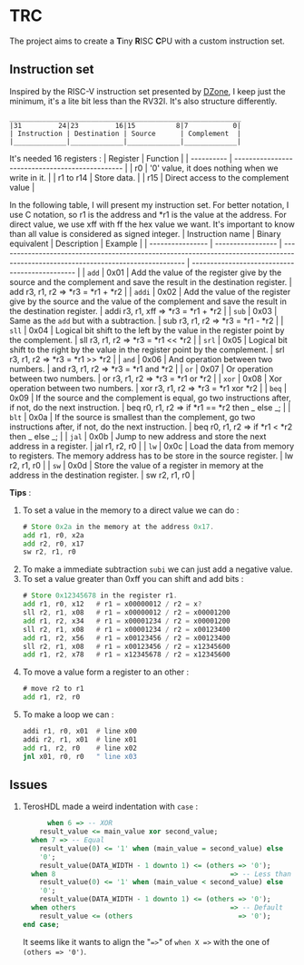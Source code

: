 # TRC
The project aims to create a **T**iny **R**ISC **C**PU with a custom instruction set.

## Instruction set
Inspired by the RISC-V instruction set presented by [DZone](https://dzone.com/articles/introduction-to-the-risc-v-architecture), I keep just the minimum, it's a lite bit less than the RV32I. It's also structure differently.

``` text
_________________________________________________________
|31         24|23         16|15          8|7           0|
| Instruction | Destination | Source      | Complement  |
|_____________|_____________|_____________|_____________| 
```

It's needed 16 registers :
| Register   | Function                                        |
| ---------- | ----------------------------------------------- |
| r0         | '0' value, it does nothing when we write in it. |
| r1  to r14 | Store data.                                     |
| r15        | Direct access to the complement value           |

In the following table, I will present my instruction set. For better notation, I use C notation, so r1 is the address and *r1 is the value at the address. For direct value, we use xff with ff the hex value we want. It's important to know than all value is considered as signed integer. 
| Instruction name | Binary equivalent | Description                                                                                                                       | Example                                        |
| ---------------- | ----------------- | --------------------------------------------------------------------------------------------------------------------------------- | ---------------------------------------------- |
| `add`            | 0x01              | Add the value of the register give by the source and the complement and save the result in the destination register.              | add r3, r1, r2 => *r3 = *r1 + *r2              |
| `addi`           | 0x02              | Add the value of the register give by the source and the value of the complement and save the result in the destination register. | addi r3, r1, xff => *r3 = *r1 + *r2            |
| `sub`            | 0x03              | Same as the `add` but with a subtraction.                                                                                         | sub r3, r1, r2 => *r3 = *r1 - *r2              |
| `sll`            | 0x04              | Logical bit shift to the left by the value in the register point by the complement.                                               | sll r3, r1, r2 => *r3 = *r1 << *r2             |
| `srl`            | 0x05              | Logical bit shift to the right by the value in the register point by the complement.                                              | srl r3, r1, r2 => *r3 = *r1 >> *r2             |
| `and`            | 0x06              | And operation between two numbers.                                                                                                | and r3, r1, r2 => *r3 = *r1 and *r2            |
| `or`             | 0x07              | Or operation between two numbers.                                                                                                 | or r3, r1, r2  => *r3 = *r1 or *r2             |
| `xor`            | 0x08              | Xor operation between two numbers.                                                                                                | xor r3, r1, r2 => *r3 = *r1 xor *r2            |
| `beq`            | 0x09              | If the source and the complement is equal, go two instructions after, if not, do the next instruction.                            | beq r0, r1, r2 => if *r1 == *r2 then _ else _; |
| `blt`            | 0x0a              | If the source is smallest than the complement, go two instructions after, if not, do the next instruction.                        | beq r0, r1, r2 => if *r1 < *r2 then _ else _;  |
| `jal`            | 0x0b              | Jump to new address and store the next address in a register.                                                                     | jal r1, r2, r0                                 |
| `lw`             | 0x0c              | Load the data from memory to registers. The memory address has to be store in the source register.                                | lw r2, r1, r0                                  |
| `sw`             | 0x0d              | Store the value of a register in memory at the address in the destination register.                                               | sw r2, r1, r0                                  |


**Tips** :
1. To set a value in the memory to a direct value we can do :
    ```asm
    # Store 0x2a in the memory at the address 0x17.
    add r1, r0, x2a
    add r2, r0, x17
    sw r2, r1, r0
    ```
2. To make a immediate subtraction `subi` we can just add a negative value.
3. To set a value greater than 0xff you can shift and add bits :
    ```asm
    # Store 0x12345678 in the register r1.
    add r1, r0, x12   # r1 = x00000012 / r2 = x?
    sll r2, r1, x08   # r1 = x00000012 / r2 = x00001200
    add r1, r2, x34   # r1 = x00001234 / r2 = x00001200
    sll r2, r1, x08   # r1 = x00001234 / r2 = x00123400
    add r1, r2, x56   # r1 = x00123456 / r2 = x00123400
    sll r2, r1, x08   # r1 = x00123456 / r2 = x12345600
    add r1, r2, x78   # r1 = x12345678 / r2 = x12345600
    ```
4. To move a value form a register to an other :
    ```asm
    # move r2 to r1
    add r1, r2, r0
5. To make a loop we can :
    ```asm
    addi r1, r0, x01  # line x00
    addi r2, r1, x01  # line x01
    add r1, r2, r0    # line x02
    jnl x01, r0, r0   " line x03
    ```

## Issues

1. TerosHDL made a weird indentation with `case` :
    ```VHDL
          when 6 => -- XOR
        result_value <= main_value xor second_value;
      when 7 => -- Equal
        result_value(0) <= '1' when (main_value = second_value) else
        '0';
        result_value(DATA_WIDTH - 1 downto 1) <= (others => '0');
      when 8                                           => -- Less than
        result_value(0) <= '1' when (main_value < second_value) else
        '0';
        result_value(DATA_WIDTH - 1 downto 1) <= (others => '0');
      when others                                      => -- Default
        result_value <= (others                          => '0');
    end case;
    ```
    It seems like it wants to align the "`=>`" of `when X =>` with the one of `(others => '0')`.
